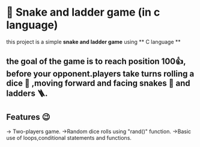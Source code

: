 # 🐉  Snake and ladder game (in c language)
this project is a simple **snake and ladder game** using ** C language **
## the goal of the game is to reach position **100**👍, before your opponent.players take turns rolling a dice 🎲 ,moving forward and facing snakes 🐉 and ladders 🪜.
## Features 😉
  -> Two-players game.
  ->Random dice rolls using "rand()" function.
  ->Basic use of loops,conditional statements and functions.
